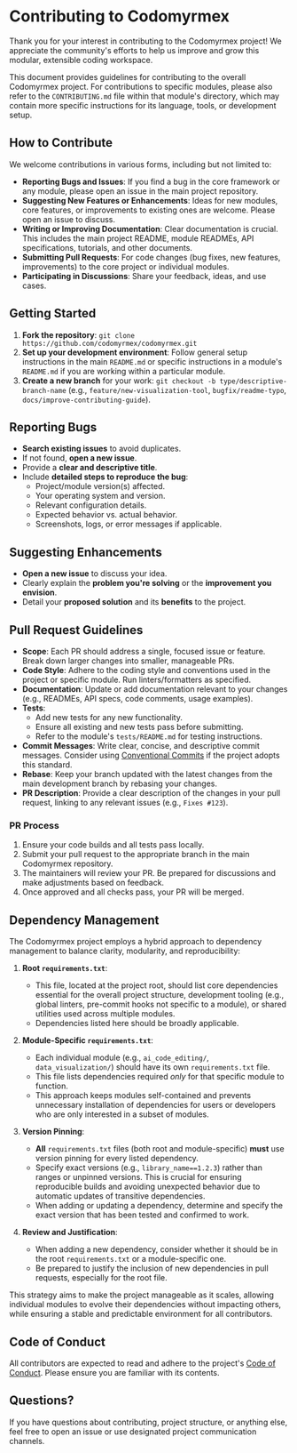 # Contributing to Codomyrmex

Thank you for your interest in contributing to the Codomyrmex project! We appreciate the community's efforts to help us improve and grow this modular, extensible coding workspace.

This document provides guidelines for contributing to the overall Codomyrmex project. For contributions to specific modules, please also refer to the `CONTRIBUTING.md` file within that module's directory, which may contain more specific instructions for its language, tools, or development setup.

## How to Contribute

We welcome contributions in various forms, including but not limited to:

- **Reporting Bugs and Issues**: If you find a bug in the core framework or any module, please open an issue in the main project repository.
- **Suggesting New Features or Enhancements**: Ideas for new modules, core features, or improvements to existing ones are welcome. Please open an issue to discuss.
- **Writing or Improving Documentation**: Clear documentation is crucial. This includes the main project README, module READMEs, API specifications, tutorials, and other documents.
- **Submitting Pull Requests**: For code changes (bug fixes, new features, improvements) to the core project or individual modules.
- **Participating in Discussions**: Share your feedback, ideas, and use cases.

## Getting Started

1.  **Fork the repository**: `git clone https://github.com/codomyrmex/codomyrmex.git`
2.  **Set up your development environment**: Follow general setup instructions in the main `README.md` or specific instructions in a module's `README.md` if you are working within a particular module.
3.  **Create a new branch** for your work: `git checkout -b type/descriptive-branch-name` (e.g., `feature/new-visualization-tool`, `bugfix/readme-typo`, `docs/improve-contributing-guide`).

## Reporting Bugs

- **Search existing issues** to avoid duplicates.
- If not found, **open a new issue**.
- Provide a **clear and descriptive title**.
- Include **detailed steps to reproduce the bug**:
    - Project/module version(s) affected.
    - Your operating system and version.
    - Relevant configuration details.
    - Expected behavior vs. actual behavior.
    - Screenshots, logs, or error messages if applicable.

## Suggesting Enhancements

- **Open a new issue** to discuss your idea.
- Clearly explain the **problem you're solving** or the **improvement you envision**.
- Detail your **proposed solution** and its **benefits** to the project.

## Pull Request Guidelines

- **Scope**: Each PR should address a single, focused issue or feature. Break down larger changes into smaller, manageable PRs.
- **Code Style**: Adhere to the coding style and conventions used in the project or specific module. Run linters/formatters as specified.
- **Documentation**: Update or add documentation relevant to your changes (e.g., READMEs, API specs, code comments, usage examples).
- **Tests**:
    - Add new tests for any new functionality.
    - Ensure all existing and new tests pass before submitting.
    - Refer to the module's `tests/README.md` for testing instructions.
- **Commit Messages**: Write clear, concise, and descriptive commit messages. Consider using [Conventional Commits](https://www.conventionalcommits.org/) if the project adopts this standard.
- **Rebase**: Keep your branch updated with the latest changes from the main development branch by rebasing your changes.
- **PR Description**: Provide a clear description of the changes in your pull request, linking to any relevant issues (e.g., `Fixes #123`).

### PR Process

1.  Ensure your code builds and all tests pass locally.
2.  Submit your pull request to the appropriate branch in the main Codomyrmex repository.
3.  The maintainers will review your PR. Be prepared for discussions and make adjustments based on feedback.
4.  Once approved and all checks pass, your PR will be merged.

## Dependency Management

The Codomyrmex project employs a hybrid approach to dependency management to balance clarity, modularity, and reproducibility:

1.  **Root `requirements.txt`**:
    *   This file, located at the project root, should list core dependencies essential for the overall project structure, development tooling (e.g., global linters, pre-commit hooks not specific to a module), or shared utilities used across multiple modules.
    *   Dependencies listed here should be broadly applicable.

2.  **Module-Specific `requirements.txt`**:
    *   Each individual module (e.g., `ai_code_editing/`, `data_visualization/`) should have its own `requirements.txt` file.
    *   This file lists dependencies required *only* for that specific module to function.
    *   This approach keeps modules self-contained and prevents unnecessary installation of dependencies for users or developers who are only interested in a subset of modules.

3.  **Version Pinning**:
    *   **All** `requirements.txt` files (both root and module-specific) **must** use version pinning for every listed dependency.
    *   Specify exact versions (e.g., `library_name==1.2.3`) rather than ranges or unpinned versions. This is crucial for ensuring reproducible builds and avoiding unexpected behavior due to automatic updates of transitive dependencies.
    *   When adding or updating a dependency, determine and specify the exact version that has been tested and confirmed to work.

4.  **Review and Justification**:
    *   When adding a new dependency, consider whether it should be in the root `requirements.txt` or a module-specific one.
    *   Be prepared to justify the inclusion of new dependencies in pull requests, especially for the root file.

This strategy aims to make the project manageable as it scales, allowing individual modules to evolve their dependencies without impacting others, while ensuring a stable and predictable environment for all contributors.

## Code of Conduct

All contributors are expected to read and adhere to the project's [Code of Conduct](../../CODE_OF_CONDUCT.md). Please ensure you are familiar with its contents.

## Questions?

If you have questions about contributing, project structure, or anything else, feel free to open an issue or use designated project communication channels.

